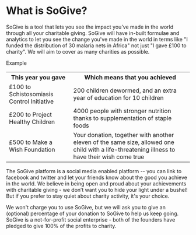 # What is SoGive?

SoGive is a tool that lets you see the impact you’ve made in the world through all your charitable giving. SoGive will have in-built formulae and analytics to let you see the change you've made in the world in terms like "I funded the distribution of 30 malaria nets in Africa" not just "I gave £100 to charity". We will aim to cover as many charities as possible.

<div class="panel panel-default">
<div class="panel-heading">Example</div>
<div class="panel-body">
<table class='table'>
	<tr><th>This year you gave</th><th>Which means that you achieved</th></tr>
	<tr><td>£100 to Schistosomiasis Control Initiative</td><td>200 children dewormed, and an extra year of education for 10 children</td></tr>
	<tr><td>£200 to Project Healthy Children</td><td>4000 people with stronger nutrition thanks to supplementation of staple foods</td></tr>
	<tr><td>£500 to Make a Wish Foundation</td><td>Your donation, together with another eleven of the same size, allowed one child with a life-threatening illness to have their wish come true</td></tr>
</table>    
</div>  
</div>

The SoGive platform is a social media enabled platform -- you can link to facebook and twitter and let your friends know about the good you achieve in the world. We believe in being open and proud about your achievements with charitable giving - we don’t want you to hide your light under a bushel! But if you prefer to stay quiet about charity activity, it's your choice.

We won't charge you to use SoGive, but we will ask you to give an (optional) percentage of your donation to SoGive to help us keep going. SoGive is a not-for-profit social enterprise - both of the founders have pledged to give 100% of the profits to charity.
